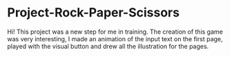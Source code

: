 # Project-Rock-Paper-Scissors
Hi! This project was a new step for me in training. The creation of this game was very interesting, I made an animation of the input text on the first page, played with the visual button and drew all the illustration for the pages.